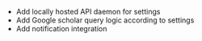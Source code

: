 - Add locally hosted API daemon for settings
- Add Google scholar query logic according to settings
- Add notification integration
